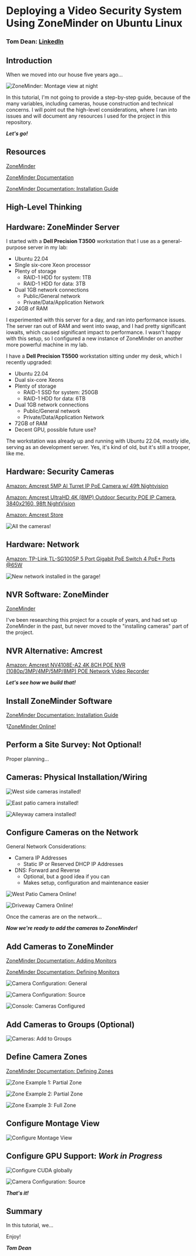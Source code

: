 # Deploying a Video Security System Using ZoneMinder on Ubuntu Linux

### Tom Dean: [LinkedIn](https://www.linkedin.com/in/tomdeanjr/)

## Introduction

When we moved into our house five years ago...



![ZoneMinder: Montage view at night](images/Montage_Night.png)

In this tutorial, I'm not going to provide a step-by-step guide, because of the many variables, including cameras, house construction and technical concerns.  I will point out the high-level considerations, where I ran into issues and will document any resources I used for the project in this repository.

***Let's go!***

## Resources

[ZoneMinder](https://zoneminder.com/)

[ZoneMinder Documentation](https://zoneminder.readthedocs.io/en/stable/)

[ZoneMinder Documentation: Installation Guide](https://zoneminder.readthedocs.io/en/stable/installationguide/index.html)

## High-Level Thinking


## Hardware: ZoneMinder Server

I started with a **Dell Precision T3500** workstation that I use as a general-purpose server in my lab:

- Ubuntu 22.04
- Single six-core Xeon processor
- Plenty of storage
    - RAID-1 HDD for system: 1TB
    - RAID-1 HDD for data: 3TB
- Dual 1GB network connections
    - Public/General network
    - Private/Data/Application Network
- 24GB of RAM

I experimented with this server for a day, and ran into performance issues.  The server ran out of RAM and went into swap, and I had pretty significant iowaits, which caused significant impact to performance.  I wasn't happy with this setup, so I configured a new instance of ZoneMinder on another more powerful machine in my lab.

I have a **Dell Precision T5500** workstation sitting under my desk, which I recently upgraded:

- Ubuntu 22.04
- Dual six-core Xeons
- Plenty of storage
    - RAID-1 SSD for system: 250GB
    - RAID-1 HDD for data: 6TB
- Dual 1GB network connections
    - Public/General network
    - Private/Data/Application Network
- 72GB of RAM
- Decent GPU, possible future use?

The workstation was already up and running with Ubuntu 22.04, mostly idle, serving as an development server.  Yes, it's kind of old, but it's still a trooper, like me.

## Hardware: Security Cameras

[Amazon: Amcrest 5MP AI Turret IP PoE Camera w/ 49ft Nightvision](https://www.amazon.com/dp/B0BNM2SGPS)

[Amazon: Amcrest UltraHD 4K (8MP) Outdoor Security POE IP Camera, 3840x2160, 98ft NightVision](https://www.amazon.com/dp/B077Y52782)

[Amazon: Amcrest Store](https://www.amazon.com/stores/Amcrest/page/2404E471-79FC-4D18-B767-8777D048264F)



![All the cameras!](images/Cameras.jpeg)



## Hardware: Network

[Amazon: TP-Link TL-SG1005P 5 Port Gigabit PoE Switch 4 PoE+ Ports @65W](https://www.amazon.com/dp/B076HZFY3F)



![New network installed in the garage!](images/Network.jpeg)

## NVR Software: ZoneMinder

[ZoneMinder](https://zoneminder.com/)

I've been researching this project for a couple of years, and had set up ZoneMinder in the past, but never moved to the "installing cameras" part of the project.

## NVR Alternative: Amcrest

[Amazon: Amcrest NV4108E-A2 4K 8CH POE NVR (1080p/3MP/4MP/5MP/8MP) POE Network Video Recorder](https://www.amazon.com/Amcrest-NV4108E-HS-1080p-Network-Recorder/dp/B0743WP62Q)



***Let's see how we build that!***

## Install ZoneMinder Software

[ZoneMinder Documentation: Installation Guide](https://zoneminder.readthedocs.io/en/stable/installationguide/index.html)


1[ZoneMinder Online!](images/ZoneMinder_Online.jpeg)


## Perform a Site Survey: Not Optional!

Proper planning...
## Cameras: Physical Installation/Wiring



![West side cameras installed!](images/West_Cameras.jpeg)

![East patio camera installed!](images/East_Camera_Far.jpeg)

![Alleyway camera installed!](images/Alleyway_Camera_Close.jpeg)



## Configure Cameras on the Network



General Network Considerations:

- Camera IP Addresses
    - Static IP or Reserved DHCP IP Addresses
- DNS: Forward and Reverse
    - Optional, but a good idea if you can
    - Makes setup, configuration and maintenance easier

![West Patio Camera Online!](images/West_Patio_Online.jpeg)

![Driveway Camera Online!](images/East_Camera_Far.jpeg)

Once the cameras are on the network...

***Now we're ready to add the cameras to ZoneMinder!***
## Add Cameras to ZoneMinder

[ZoneMinder Documentation: Adding Monitors](https://zoneminder.readthedocs.io/en/stable/userguide/gettingstarted.html#adding-monitors)

[ZoneMinder Documentation: Defining Monitors](https://zoneminder.readthedocs.io/en/stable/userguide/definemonitor.html)

![Camera Configuration: General](images/Cam_Configuration_General.png)

![Camera Configuration: Source](images/Cam_Configuration_Source.png)

![Console: Cameras Configured](images/Console.png)


## Add Cameras to Groups (Optional)

[]()

![Cameras: Add to Groups](images/Groups.png)


## Define Camera Zones

[ZoneMinder Documentation: Defining Zones](https://zoneminder.readthedocs.io/en/stable/userguide/definezone.html)



![Zone Example 1: Partial Zone](images/Zone_Partial_1.png)

![Zone Example 2: Partial Zone](images/Zone_Partial_2.png)

![Zone Example 3: Full Zone](images/Zone_Full_1.png)



## Configure Montage View

![Configure Montage View](images/Montage.png)



## Configure GPU Support: *Work in Progress*



![Configure CUDA globally](images/System_CUDA.png)



![Camera Configuration: Source](images/Cam_Configuration_Source.png)



***That's it!***

## Summary

In this tutorial, we...

Enjoy!

***Tom Dean***
